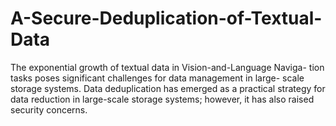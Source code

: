# A-Secure-Deduplication-of-Textual-Data
The exponential growth of textual data in Vision-and-Language Naviga- tion tasks poses significant challenges for data management in large- scale storage systems. Data deduplication has emerged as a practical strategy for data reduction in large-scale storage systems; however, it has also raised security concerns.
